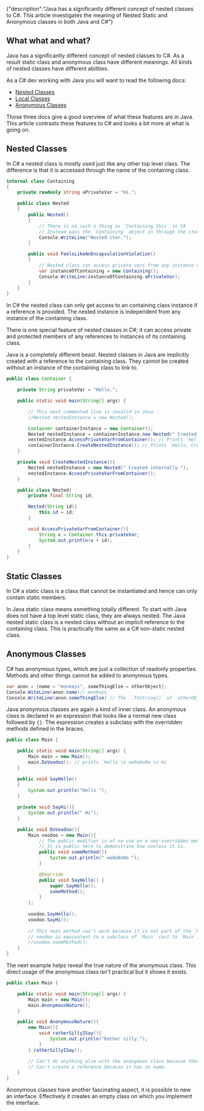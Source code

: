 {"description":"Java has a significantly different concept of nested classes to C#. This article investigates the meaning of Nested Static and Anonymous classes in both Java and C#"}

## What what and what?

Java has a significantly different concept of nested classes to C#.
As a result static class and anonymous class have different meanings.
All kinds of nested classes have different abilities.

As a C# dev working with Java you will want to read the following docs:

* [Nested Classes](http://docs.oracle.com/javase/tutorial/java/javaOO/nested.html)
* [Local Classes](http://docs.oracle.com/javase/tutorial/java/javaOO/localclasses.html)
* [Anonymous Classes](http://docs.oracle.com/javase/tutorial/java/javaOO/anonymousclasses.html)

Those three docs give a good overview of what these features are in Java.
This article contrasts these features to C# and looks a bit more at what is going on.


## Nested Classes

In C# a nested class is mostly used just like any other top level class.
The difference is that it is accessed through the name of the containing class.

```csharp
internal class Containing
{
    private readonly string aPrivateVar = "Hi.";

    public class Nested
    {
        public Nested()
        {
            // There is no such a thing as `Containing.this` in C#
            // Instead pass the `Containing` object in through the ctor (or a method, property etc..).
            Console.WriteLine("Nested ctor.");
        }

        public void FeelsLikeAnEncapsulationViolation()
        {
            // Nested class can access private vars from any instance of its Containing class.
            var instanceOfContaining = new Containing();
            Console.WriteLine(instanceOfContaining.aPrivateVar);
        }
    }
}

```

In C# the nested class can only get access to an containing class instance if a reference is provided.
The nested instance is independent from any instance of the containing class.

There is one special feature of nested classes in C#; 
it can access private and protected members of any references to instances of its containing class.

Java is a completely different beast.
Nested classes in Java are implicitly created with a reference to the containing class.
They cannot be created without an instance of the containing class to link to.

```java
public class Container {

    private String privateVar = "Hello.";

    public static void main(String[] args) {

        // This next commented line is invalid in Java.
        //Nested nestedInstance = new Nested();

        Container containerInstance = new Container();
        Nested nestedInstance = containerInstance.new Nested(" Created externally.");
        nestedInstance.AccessPrivateVarFromContainer(); // Prints `Hello. Created externally.`.
        containerInstance.CreateNestedInstance(); // Prints `Hello, Created internally.`.
    }

    private void CreateNestedInstance(){
        Nested nestedInstance = new Nested(" Created internally.");
        nestedInstance.AccessPrivateVarFromContainer();
    }

    public class Nested{
        private final String id;

        Nested(String id){
            this.id = id;
        }

        void AccessPrivateVarFromContainer(){
            String x = Container.this.privateVar;
            System.out.println(x + id);
        }
    }
}
```

## Static Classes

In C# a static class is a class that cannot be instantiated and hence can only contain static members.

In Java static class means something totally different.
To start with Java does not have a top level static class, they are always nested.
The Java nested static class is a nested class without an implicit reference to the containing class.
This is practically the same as a C# non-static nested class.

## Anonymous Classes

C# has anonymous types, which are just a collection of readonly properties.
Methods and other things cannot be added to anonymous types.

```csharp
var anon = {name = "monkeys", someThingElse = otherObject};
Console.WiteLine(anon.name)// monkeys
Console.WriteLine(anon.someThingElse) // The `.ToString()` of `otherObject`.
```

Java anonymous classes are again a kind of inner class.
An anonymous class is declared in an expression that looks like a normal new class followed by `{}`.
The expression creates a subclass with the overridden methods defined in the braces.
 

```java
public class Main {

    public static void main(String[] args) {
	    Main main = new Main();
	    main.DoVoodoo(); // prints `Hello \n wo0o0o0o \n Hi`
    }

    public void SayHello()
    {
        System.out.println("Hello ");
    }
    
    private void SayHi(){
        System.out.println(" Hi");
    }

    public void DoVoodoo(){
        Main voodoo = new Main(){
            // The public modifier is of no use on a non-overridden member of an anonymous class.
            // It is public here to demonstrate how useless it is.
            public void someMethod(){
                System.out.println(" wo0o0o0o ");
            }

            @Override
            public void SayHello() {
                super.SayHello();
                someMethod();
            }
        };
        
        voodoo.SayHello();
        voodoo.SayHi();
        
        // This next method can't work because it is not part of the `Main` class.
        // voodoo is equivalent to a subclass of `Main` cast to `Main`.
        //voodoo.someMethod();
    }
}
```

The next example helps reveal the true nature of the anonymous class.
This direct usage of the anonymous class isn't practical but it shows it exists.

```java
public class Main {

    public static void main(String[] args) {
	    Main main = new Main();
	    main.AnonymousNature();
    }

    public void AnonymousNature(){
        new Main(){
            void ratherSillyISay(){
                System.out.println("Rather silly.");
            }
        }.ratherSillyISay();

        // Can't do anything else with the anonymous class because there is no reference to it.
        // Can't create a reference because it has no name.
    }
}
```

Anonymous classes have another fascinating aspect, it is possible to new an interface.
Effectively it creates an empty class on which you implement the interface.